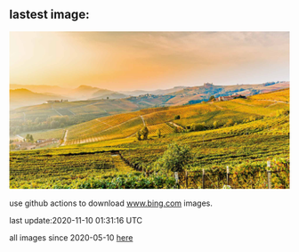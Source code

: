 ## lastest image:
![](images/PiedmontRegion.jpg)

use github actions to download www.bing.com images.

last update:2020-11-10 01:31:16 UTC

all images since 2020-05-10 [here](https://github.com/counter2015/bing-daily-images/tree/master/images) 
